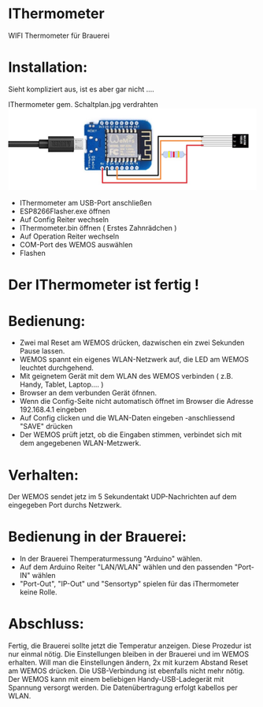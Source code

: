 # IThermometer
WIFI Thermometer für Brauerei


# Installation:

Sieht kompliziert aus, ist es aber gar nicht ....

IThermometer gem. Schaltplan.jpg verdrahten
![Schaltpln](Schaltplan.jpg)

- IThermometer am USB-Port anschließen
- ESP8266Flasher.exe öffnen
- Auf Config Reiter wechseln
- IThermometer.bin öffnen ( Erstes Zahnrädchen )
- Auf Operation Reiter wechseln
- COM-Port des WEMOS auswählen
- Flashen

# Der IThermometer ist fertig !

# Bedienung:

- Zwei mal Reset am WEMOS drücken, dazwischen ein zwei Sekunden Pause lassen.
- WEMOS spannt ein eigenes WLAN-Netzwerk auf, die LED am WEMOS leuchtet durchgehend.
- Mit geignetem Gerät mit dem WLAN des WEMOS verbinden ( z.B. Handy, Tablet, Laptop.... )
- Browser an dem verbunden Gerät öfnnen.
- Wenn die Config-Seite nicht automatisch öffnet im Browser die Adresse 192.168.4.1 eingeben
- Auf Config clicken und die WLAN-Daten eingeben -anschliessend "SAVE" drücken
- Der WEMOS prüft jetzt, ob die Eingaben stimmen, verbindet sich mit dem angegebenen WLAN-Metzwerk.

# Verhalten:

Der WEMOS sendet jetz im 5 Sekundentakt UDP-Nachrichten auf dem eingegeben Port durchs Netzwerk. 

# Bedienung in der Brauerei:

- In der Brauerei Themperaturmessung "Arduino" wählen.
- Auf dem Arduino Reiter "LAN/WLAN" wählen und den passenden "Port-IN" wählen
- "Port-Out", "IP-Out" und "Sensortyp" spielen für das iThermometer keine Rolle. 

# Abschluss:

Fertig, die Brauerei sollte jetzt die Temperatur anzeigen.
Diese Prozedur ist nur einmal nötig. Die Einstellungen bleiben in der Brauerei und im WEMOS erhalten.
Will man die Einstellungen ändern, 2x mit kurzem Abstand Reset am WEMOS drücken.
Die USB-Verbindung ist ebenfalls nicht mehr nötig. Der WEMOS kann mit einem beliebigen Handy-USB-Ladegerät 
mit Spannung versorgt werden.
Die Datenübertragung erfolgt kabellos per WLAN.
